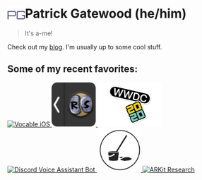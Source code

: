 <!-- Howdy, I'm playing around with the new personal README and trying out a few different ideas: 
- Dynamic list of pinned repository logos?
- Most recent star(s)?
-->

# <a href="https://patrickgatewood.com"><img src="https://github.com/pg8wood/website/blob/master/public_html/images/favicons/android-chrome-192x192.png" height=40 align="left"></a> Patrick Gatewood (he/him)
> It's a-me!

Check out my [blog](https://blog.patrickgatewood.com). I'm usually up to some cool stuff.

## Some of my recent favorites:

<!-- CSS, make dynamic? -->
<div display="inline">
  <a href="https://github.com/willowtreeapps/vocable-ios">
    <img alt="Vocable iOS" src="https://lh3.googleusercontent.com/NzoJUjzKIuilcA8T1cp2RGvcgd5bX7IZaD9wl75GOpbZS_Zd7U2eIpHcFkrxsrkSsB8" width="100"/>
  </a>
  
  <a href="https://github.com/pg8wood/OSRS-touch-bar">
    <img alt="OSRS Touch Bar" src="https://github.com/pg8wood/OSRS-touch-bar/blob/master/docs/appIcon.png" width="100"/>
  </a>
  
   <a href="https://github.com/pg8wood/wwdc-2020">
    <img alt="WWDC 2020 app" src="images/wwdc2020.png" height="100/>
  </a>
  
  <a href="https://github.com/pg8wood/discord-voice-assistant-bot">
    <img alt="Discord Voice Assistant Bot" src="https://camo.githubusercontent.com/658349eff48468722ebe840061546d98f1df11d8/68747470733a2f2f75706c6f61642e77696b696d656469612e6f72672f77696b6970656469612f636f6d6d6f6e732f352f35612f476f6f676c655f417373697374616e745f6c6f676f2e706e67" width="100"/>
  </a>
  
  <a href="https://github.com/pg8wood/charles-janitor">
    <img alt="Charles Janitor" src="https://github.com/pg8wood/charles-janitor/blob/master/Charles%20Janitor/Assets.xcassets/AppIcon.appiconset/cleaning-kit@512.png?raw=true" width="100"/>
  </a>
 
  <a href="https://github.com/pg8wood/ARKit-Research">
    <img alt="ARKit Research" src="https://upload.wikimedia.org/wikipedia/commons/2/21/ARKit.png" width="100"/>
  </a>
</div>
